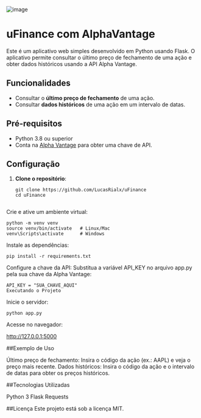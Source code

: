 ![image](https://github.com/user-attachments/assets/5d733da0-d62b-4368-bf5f-c48e3f992bb8)

# uFinance com AlphaVantage

Este é um aplicativo web simples desenvolvido em Python usando Flask. O aplicativo permite consultar o último preço de fechamento de uma ação e obter dados históricos usando a API Alpha Vantage.

## Funcionalidades

- Consultar o **último preço de fechamento** de uma ação.
- Consultar **dados históricos** de uma ação em um intervalo de datas.

## Pré-requisitos

- Python 3.8 ou superior
- Conta na [Alpha Vantage](https://www.alphavantage.co/) para obter uma chave de API.

## Configuração

1. **Clone o repositório**:
   ```
   git clone https://github.com/LucasRialx/uFinance
   cd uFinance
  
Crie e ative um ambiente virtual:

```
python -m venv venv
source venv/bin/activate   # Linux/Mac
venv\Scripts\activate      # Windows
```

Instale as dependências:

```
pip install -r requirements.txt
```

Configure a chave da API: Substitua a variável API_KEY no arquivo app.py pela sua chave da Alpha Vantage:
```
API_KEY = "SUA_CHAVE_AQUI"
Executando o Projeto
```
Inicie o servidor:
```
python app.py
```
Acesse no navegador:

http://127.0.0.1:5000

##Exemplo de Uso

Último preço de fechamento: Insira o código da ação (ex.: AAPL) e veja o preço mais recente.
Dados históricos: Insira o código da ação e o intervalo de datas para obter os preços históricos.

##Tecnologias Utilizadas

Python 3
Flask
Requests

##Licença
Este projeto está sob a licença MIT.
